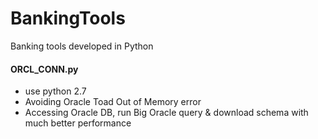 # BankingTools
Banking tools developed in Python

#### ORCL_CONN.py 
- use python 2.7
- Avoiding Oracle Toad Out of Memory error 
- Accessing Oracle DB, run Big Oracle query & download schema with much better performance

